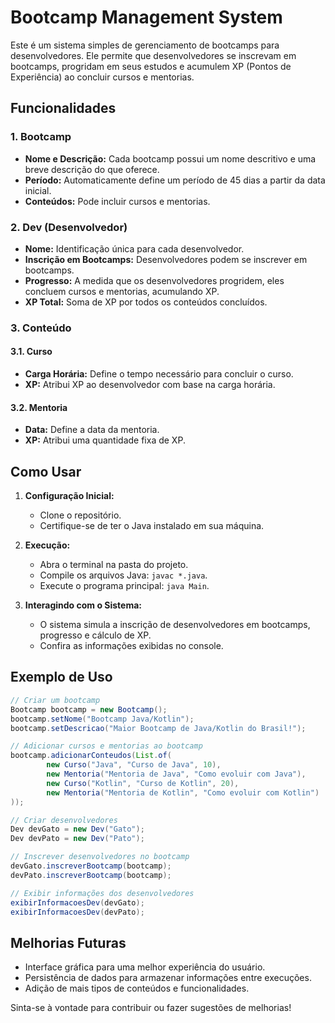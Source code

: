 # Bootcamp Management System

Este é um sistema simples de gerenciamento de bootcamps para desenvolvedores. Ele permite que desenvolvedores se inscrevam em bootcamps, progridam em seus estudos e acumulem XP (Pontos de Experiência) ao concluir cursos e mentorias.

## Funcionalidades

### 1. Bootcamp

- **Nome e Descrição:** Cada bootcamp possui um nome descritivo e uma breve descrição do que oferece.
- **Período:** Automaticamente define um período de 45 dias a partir da data inicial.
- **Conteúdos:** Pode incluir cursos e mentorias.

### 2. Dev (Desenvolvedor)

- **Nome:** Identificação única para cada desenvolvedor.
- **Inscrição em Bootcamps:** Desenvolvedores podem se inscrever em bootcamps.
- **Progresso:** A medida que os desenvolvedores progridem, eles concluem cursos e mentorias, acumulando XP.
- **XP Total:** Soma de XP por todos os conteúdos concluídos.

### 3. Conteúdo

#### 3.1. Curso

- **Carga Horária:** Define o tempo necessário para concluir o curso.
- **XP:** Atribui XP ao desenvolvedor com base na carga horária.

#### 3.2. Mentoria

- **Data:** Define a data da mentoria.
- **XP:** Atribui uma quantidade fixa de XP.

## Como Usar

1. **Configuração Inicial:**
   - Clone o repositório.
   - Certifique-se de ter o Java instalado em sua máquina.

2. **Execução:**
   - Abra o terminal na pasta do projeto.
   - Compile os arquivos Java: `javac *.java`.
   - Execute o programa principal: `java Main`.

3. **Interagindo com o Sistema:**
   - O sistema simula a inscrição de desenvolvedores em bootcamps, progresso e cálculo de XP.
   - Confira as informações exibidas no console.

## Exemplo de Uso

```java
// Criar um bootcamp
Bootcamp bootcamp = new Bootcamp();
bootcamp.setNome("Bootcamp Java/Kotlin");
bootcamp.setDescricao("Maior Bootcamp de Java/Kotlin do Brasil!");

// Adicionar cursos e mentorias ao bootcamp
bootcamp.adicionarConteudos(List.of(
        new Curso("Java", "Curso de Java", 10),
        new Mentoria("Mentoria de Java", "Como evoluir com Java"),
        new Curso("Kotlin", "Curso de Kotlin", 20),
        new Mentoria("Mentoria de Kotlin", "Como evoluir com Kotlin")
));

// Criar desenvolvedores
Dev devGato = new Dev("Gato");
Dev devPato = new Dev("Pato");

// Inscrever desenvolvedores no bootcamp
devGato.inscreverBootcamp(bootcamp);
devPato.inscreverBootcamp(bootcamp);

// Exibir informações dos desenvolvedores
exibirInformacoesDev(devGato);
exibirInformacoesDev(devPato);
```

## Melhorias Futuras

- Interface gráfica para uma melhor experiência do usuário.
- Persistência de dados para armazenar informações entre execuções.
- Adição de mais tipos de conteúdos e funcionalidades.

Sinta-se à vontade para contribuir ou fazer sugestões de melhorias!